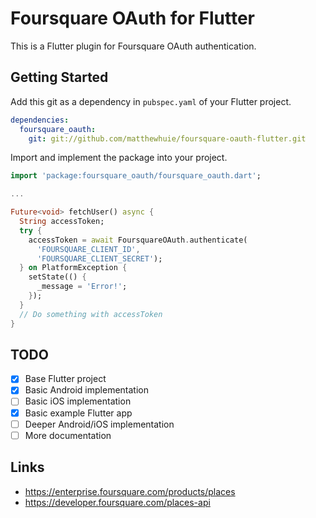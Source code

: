 # Foursquare OAuth for Flutter
This is a Flutter plugin for Foursquare OAuth authentication.

## Getting Started
Add this git as a dependency in `pubspec.yaml` of your Flutter project.
```yaml
dependencies:
  foursquare_oauth:
    git: git://github.com/matthewhuie/foursquare-oauth-flutter.git
```

Import and implement the package into your project.
```dart
import 'package:foursquare_oauth/foursquare_oauth.dart';

...

Future<void> fetchUser() async {
  String accessToken;
  try {
    accessToken = await FoursquareOAuth.authenticate(
      'FOURSQUARE_CLIENT_ID',
      'FOURSQUARE_CLIENT_SECRET');
  } on PlatformException {
    setState(() {
      _message = 'Error!';
    });
  }
  // Do something with accessToken
}
```

## TODO
- [x] Base Flutter project
- [x] Basic Android implementation
- [ ] Basic iOS implementation
- [x] Basic example Flutter app
- [ ] Deeper Android/iOS implementation
- [ ] More documentation

## Links
- https://enterprise.foursquare.com/products/places
- https://developer.foursquare.com/places-api

